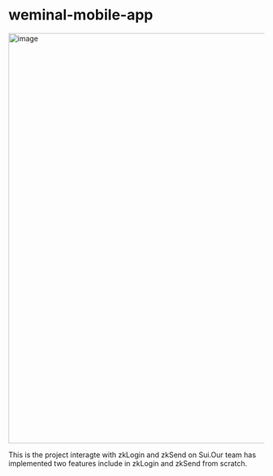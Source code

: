 # weminal-mobile-app

<img width="808" alt="image" src="https://github.com/Weminal-labs/weminal-mobile-app/assets/70145901/06630354-a15a-442a-9153-a75446e08f62">

This is the project interagte with zkLogin and zkSend on Sui.Our team has implemented two features include in zkLogin and zkSend  from scratch. 
